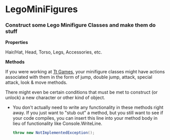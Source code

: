 # LegoMiniFigures
### Construct some Lego Minifigure Classes and make them do stuff

**Properties**

Hair/Hat, Head, Torso, Legs, Accessories, etc.

**Methods**

If you were working at [Tt Games](http://www.ttgames.com/), your minifigure classes might have actions associated with them in the form of jump, double jump, attack, special attack, look & move methods.

There might even be certain conditions that must be met to construct (or unlock) a new character or other kind of object.

- You don't actually need to write any functionality in these methods
right away. If you just want to "stub out" a method, but you still want
to see if your code compiles, you can insert this line into your method
body in lieu of functionality like Console.WriteLine.

    ```csharp
    throw new NotImplementedException();
    ```
